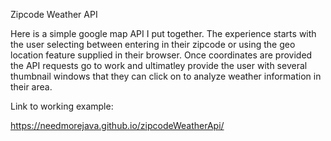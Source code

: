 

Zipcode Weather API

Here is a simple google map API I put together. The experience starts with the user selecting between entering in their zipcode or using the geo location feature supplied in their browser. Once coordinates are provided the API requests go to work and ultimatley provide the user with several thumbnail windows that they can click on to analyze weather information in their area.


Link to working example:

https://needmorejava.github.io/zipcodeWeatherApi/
